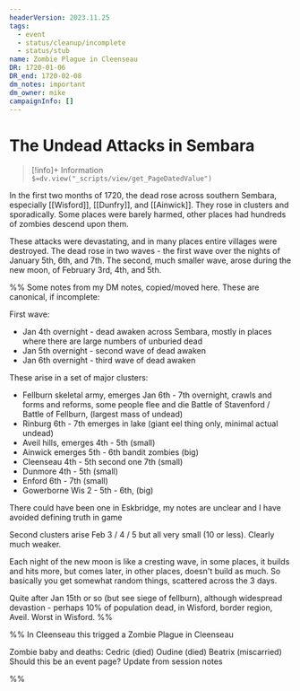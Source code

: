 ```yaml
---
headerVersion: 2023.11.25
tags:
  - event
  - status/cleanup/incomplete
  - status/stub
name: Zombie Plague in Cleenseau
DR: 1720-01-06
DR_end: 1720-02-08
dm_notes: important
dm_owner: mike
campaignInfo: []
---
```

# The Undead Attacks in Sembara
>[!info]+ Information  
> `$=dv.view("_scripts/view/get_PageDatedValue")`

In the first two months of 1720, the dead rose across southern Sembara, especially [[Wisford]], [[Dunfry]], and [[Ainwick]]. They rose in clusters and sporadically. Some places were barely harmed, other places had hundreds of zombies descend upon them. 

These attacks were devastating, and in many places entire villages were destroyed. The dead rose in two waves - the first wave over the nights of January 5th, 6th, and 7th. The second, much smaller wave, arose during the new moon, of February 3rd, 4th, and 5th.

%% Some notes from my DM notes, copied/moved here. These are canonical, if incomplete:

First wave:
* Jan 4th overnight - dead awaken across Sembara, mostly in places where there are large numbers of unburied dead
* Jan 5th overnight - second wave of dead awaken
* Jan 6th overnight - third wave of dead awaken

These arise in a set of major clusters:
* Fellburn skeletal army, emerges Jan 6th - 7th overnight, crawls and forms and reforms, some people flee and die Battle of Stavenford / Battle of Fellburn, (largest mass of undead)
* Rinburg 6th - 7th emerges in lake (giant eel thing only, minimal actual undead)
* Aveil hills, emerges 4th - 5th (small)
* Ainwick emerges 5th - 6th bandit zombies (big)
* Cleenseau 4th - 5th second one 7th (small)
* Dunmore 4th - 5th (small)
* Enford 6th - 7th (small)
* Gowerborne Wis 2 - 5th - 6th, (big)

There could have been one in Eskbridge, my notes are unclear and I have avoided defining truth in game

Second clusters arise Feb 3 / 4 / 5 but all very small (10 or less). Clearly much weaker.

Each night of the new moon is like a cresting wave, in some places, it builds and hits more, but comes later, in other places, doesn't build as much. So basically you get somewhat random things, scattered across the 3 days.

Quite after Jan 15th or so (but see siege of fellburn), although widespread devastion - perhaps 10% of population dead, in Wisford, border region, Aveil. Worst in Wisford.
%%

%%
In Cleenseau this trigged a Zombie Plague in Cleenseau

Zombie baby  and deaths: Cedric (died) Oudine (died) Beatrix  (miscarried)
Should this be an event page? Update from session notes

%%